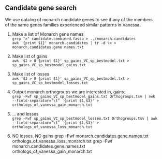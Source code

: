 ## Candidate gene search

We use catalog of monarch candidate genes to see if any of the members of the same genes families experienced similar patterns in Vanessa.

1. Make a list of Monarch gene names \
`grep ">" candidate.combined.fasta > ../monarch.candidates `\
`awk '{print $1}' monarch.candidates | tr -d \> > monarch.candidates.gene.names.txt`

2. Make list of gains \
`awk '$2 > 0 {print $1}' sp_gains_VC_sp_bestmodel.txt > sp_gains_VC_sp_bestmodel_gains.txt`

2. Make list of losses \
`awk '$3 > 0 {print $1}' sp_gains_VC_sp_bestmodel.txt > sp_gains_VC_sp_bestmodel_losses.txt`

3. Output monarch orthogroups we are interested in, gains: \
`grep -Fwf sp_gains_VC_sp_bestmodel_gains.txt Orthogroups.tsv | awk --field-separator="\t" '{print $1,$3}' > orthologs_of_vanessa_gain_monarch.txt`

4. ... and losses \
`grep -Fwf sp_gains_VC_sp_bestmodel_losses.txt Orthogroups.tsv | awk --field-separator="\t" '{print $1,$3}' > orthologs_of_vanessa_loss_monarch.txt`

5. NO losses, NO gains
grep -Fwf monarch.candidates.gene.names.txt orthologs_of_vanessa_loss_monarch.txt
grep -Fwf monarch.candidates.gene.names.txt orthologs_of_vanessa_gain_monarch.txt
